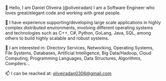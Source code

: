 👋 Hello, I am Daniel Oliveira (@oliveiradan)
I am a Software Engineer who loves great/elegant code and working with great people. 

💞️ I have experience supporting/developing large scale applications in highly complex distributed environments, 
involving different operating systems and technologies such as C++, C#, Python, GoLang, Java, SQL, among others 
to build highly scalable and robust systems.

👀 I am interested in: Directory Services, Networking, Operating Systems, File Systems, Databases, Artificial Intelligence, 
Big Data/Hadoop, Cloud Computing, Programming Languages, Data Structures, Algorithms, Compilers…

📫 I can be reached at: <oliveiradan0306@gmail.com>
